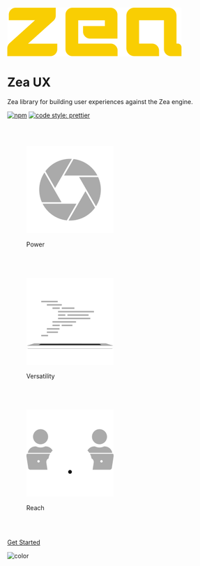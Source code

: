 [//]: <> (Author: Michael Smith)
[//]: <> (Date: May 22, 2020)

![logo](_media/logo-zea.svg)

# Zea UX

Zea library for building user experiences against the Zea engine.

[![npm](https://img.shields.io/npm/v/@zeainc/zea-ux?style=flat-square)](https://www.npmjs.com/package/@zeainc/zea-ux)
[![code style: prettier](https://img.shields.io/badge/code_style-prettier-ff69b4.svg?style=flat-square)](https://github.com/prettier/prettier)


<ul style="display:inline-block">

<li style="display:inline-block; padding:20px;">

![power](_media/icon-power.svg)

Power

</li>

<li style="display:inline-block; padding:20px;">

![versatility](_media/icon-versatility.svg)

Versatility

</li>
<li style="display:inline-block; padding:20px;">

![reach](_media/icon-reach.svg)

Reach

</li>
</ul>

[Get Started](README.md)

<!-- background color -->

![color](#333333)

